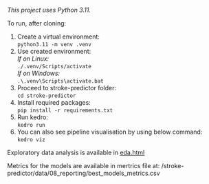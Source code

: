 <i>This project uses Python 3.11.</i>

To run, after cloning:  
1. Create a virtual environment:  
   `python3.11 -m venv .venv`  
2. Use created environment:  
     _If on Linux:_  
       `./.venv/Scripts/activate`  
     _If on Windows:_  
       `.\.venv\Scripts\activate.bat`
3. Proceed to stroke-predictor folder:  
   `cd stroke-predictor`   
4. Install required packages:  
   `pip install -r requirements.txt`  
5. Run kedro:  
   `kedro run`  
6. You can also see pipeline visualisation by using below command:  
   `kedro viz`

Exploratory data analysis is available in [eda.html](/stroke-predictor/docs/eda.html)

Metrics for the models are available in mertrics file at: /stroke-predictor/data/08_reporting/best_models_metrics.csv
